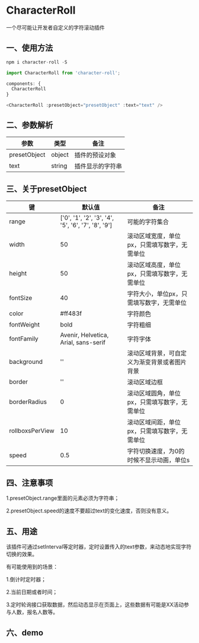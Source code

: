 # CharacterRoll

一个尽可能让开发者自定义的字符滚动插件

## 一、使用方法

```javascript
npm i character-roll -S

import CharacterRoll from 'character-roll';

components: {
  CharacterRoll
}

<CharacterRoll :presetObject="presetObject" :text="text" />
```

## 二、参数解析

| 参数         | 类型   | 备注             |
| ------------ | ------ | ---------------- |
| presetObject | object | 插件的预设对象   |
| text         | string | 插件显示的字符串 |

## 三、关于presetObject

| 键              | 默认值                                             | 备注                                         |
| --------------- | -------------------------------------------------- | -------------------------------------------- |
| range           | ['0', '1', '2', '3', '4', '5', '6', '7', '8', '9'] | 可能的字符集合                               |
| width           | 50                                                 | 滚动区域宽度，单位px，只需填写数字，无需单位 |
| height          | 50                                                 | 滚动区域高度，单位px，只需填写数字，无需单位 |
| fontSize        | 40                                                 | 字符大小，单位px，只需填写数字，无需单位     |
| color           | \#ff483f                                           | 字符颜色                                     |
| fontWeight      | bold                                               | 字符粗细                                     |
| fontFamily      | Avenir, Helvetica, Arial, sans-serif               | 字符字体                                     |
| background      | ''                                                 | 滚动区域背景，可自定义为渐变背景或者图片背景 |
| border          | ''                                                 | 滚动区域边框                                 |
| borderRadius    | 0                                                  | 滚动区域圆角，单位px，只需填写数字，无需单位 |
| rollboxsPerView | 10                                                 | 滚动区域间距，单位px，只需填写数字，无需单位 |
| speed           | 0.5                                                | 字符切换速度，为0的时候不显示动画，单位s     |

## 四、注意事项

1.presetObject.range里面的元素必须为字符串；

2.presetObject.speed的速度不要超过text的变化速度，否则没有意义。

## 五、用途

该插件可通过setInterval等定时器，定时设置传入的text参数，来动态地实现字符切换的效果。

有可能使用到的场景：

1.倒计时定时器；

2.当前日期或者时间；

3.定时轮询接口获取数据，然后动态显示在页面上，这些数据有可能是XX活动参与人数，报名人数等。

## 六、demo